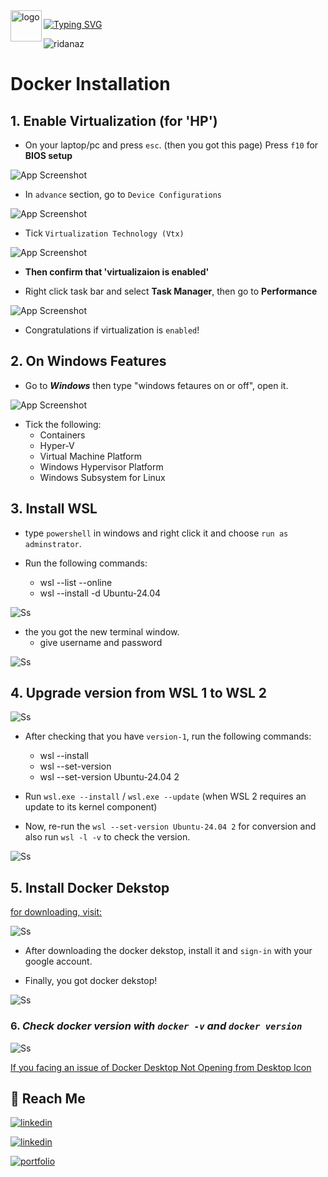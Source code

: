 <Image src="/public/Ridalogo.png" alt="logo" width="50" height="50" align="left"/>

[![Typing SVG](https://readme-typing-svg.demolab.com?font=Roboto+Slab&weight=500&size=25&duration=4000&pause=500&color=CFB53B&center=true&vCenter=true&width=665&height=55&lines=%E2%9C%A8Hey%2C+I'm+Rida+Naz%E2%9C%A8;%E2%9C%A8Install+Docker+with+Me%E2%9C%A8;%E2%9C%A8Rate+my+GitHub+Repository%E2%9C%A8)](https://git.io/typing-svg)

<p align="left"> <img src="https://komarev.com/ghpvc/?username=ridanaz&label=Profile%20views&color=0e75b6&style=flat" alt="ridanaz" /> </p>

# Docker Installation

## 1. Enable Virtualization (for 'HP')
* On your laptop/pc and press `esc`. (then you got this page)  Press `f10` for **BIOS setup**

![App Screenshot](/public/img-1.jpeg)

* In `advance` section, go to `Device Configurations`

![App Screenshot](/public/img-2.jpeg)

* Tick `Virtualization Technology (Vtx)`

![App Screenshot](/public/img-3.jpeg)

* **Then confirm that 'virtualizaion is enabled'**

- Right click  task bar and select **Task Manager**, then go to **Performance**

![App Screenshot](/public/img-4.jpg)

- Congratulations if virtualization is `enabled`!

## 2. On Windows Features

* Go to ***Windows*** then type "windows fetaures on or off", open it.

![App Screenshot](/public/img-5.jpg)

* Tick the following:
    - Containers
    - Hyper-V
    - Virtual Machine Platform
    - Windows Hypervisor Platform
    - Windows Subsystem for Linux

## 3. Install WSL

* type `powershell` in windows and right click it and choose `run as adminstrator`.

* Run the following commands:
    - wsl --list --online
    - wsl --install -d Ubuntu-24.04

![Ss](/public/img-6.jpg)

* the you got the new terminal window.
    - give username and password

![Ss](/public/img-7.jpg)

## 4. Upgrade version from WSL 1 to WSL 2

![Ss](/public/img-8.jpg)

* After checking that you have `version-1`, run the following commands:
    - wsl --install
    - wsl --set-version
    - wsl --set-version Ubuntu-24.04 2

* Run `wsl.exe --install` / `wsl.exe --update` (when WSL 2 requires an update to its kernel component)

* Now, re-run the `wsl --set-version Ubuntu-24.04 2` for conversion and also run `wsl -l -v` to check the version.

![Ss](/public/img-9.jpg)

## 5. Install Docker Dekstop

[for downloading, visit:](https://docs.docker.com/desktop/install/windows-install/)

![Ss](/public/img-10.jpg)

* After downloading the docker dekstop, install it and `sign-in` with your google account.

* Finally, you got docker dekstop!

![Ss](/public/img-11.jpg)
 

### 6. ***Check docker version with `docker -v` and `docker version`***

![Ss](/public/img-12.jpg)

[If you facing an issue of Docker Desktop Not Opening from Desktop Icon](/troubleshoot-issue/README.md)

## 🔗 Reach Me

[![linkedin](https://img.shields.io/badge/linkedin-0A66C2?style=for-the-badge&logo=linkedin&logoColor=white)](https://www.linkedin.com/in/ridanaz67/)

[![linkedin](https://img.shields.io/badge/Instagram-C13584?style=for-the-badge&logo=instagram&logoColor=white)](https://www.instagram.com/rida_naz67/)

[![portfolio](https://img.shields.io/badge/my_portfolio-000?style=for-the-badge&logo=ko-fi&logoColor=white)](https://rida-portfolio-virid.vercel.app/)